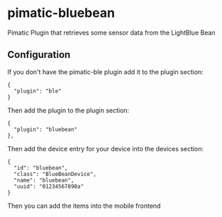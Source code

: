 # pimatic-bluebean
Pimatic Plugin that retrieves some sensor data from the LightBlue Bean

Configuration
-------------
If you don't have the pimatic-ble plugin add it to the plugin section:

    {
      "plugin": "ble"
    }

Then add the plugin to the plugin section:

    {
      "plugin": "bluebean"
    },

Then add the device entry for your device into the devices section:

    {
      "id": "bluebean",
      "class": "BlueBeanDevice",
      "name": "bluebean",
      "uuid": "01234567890a"
    }

Then you can add the items into the mobile frontend
